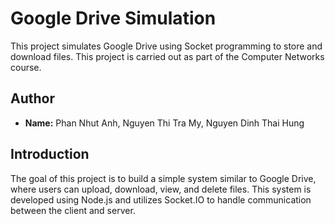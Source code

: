 # Google Drive Simulation

This project simulates Google Drive using Socket programming to store and download files. This project is carried out as part of the Computer Networks course.

## Author
- **Name:** Phan Nhut Anh, Nguyen Thi Tra My, Nguyen Dinh Thai Hung

## Introduction

The goal of this project is to build a simple system similar to Google Drive, where users can upload, download, view, and delete files. This system is developed using Node.js and utilizes Socket.IO to handle communication between the client and server.
